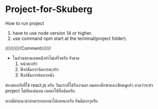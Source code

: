 # Project-for-Skuberg
 
 How to run project
 1. have to use node version 14 or higher.
 2. use command npm start at the terminal(project folder).
 
 
 
 //////////Comment//////
  - ในส่วนของแอพหนังทำไม่เสร็จครับ ยังขาด
    1. หน้าตะกร้า
    2. ฟังก์ชันการจัดการตะกร้า
    3. ฟังก์ชันการค้นหาหนัง
    
 ต้องขออภัยที่ใช้ react.js ครับ วันแรกที่ได้รับงานมา ผมลองศึกษาและเขียนดูแล้ว
 คาดว่าจะทำ project ไม่ทันแน่นอน เลยมาใช้ที่ถนัดครับ
 
 หากมีคำแนะนำสามารถบอกมาได้เลยนะครับ ยินดีมากๆครับ
